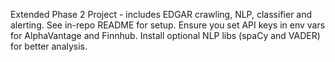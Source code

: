 Extended Phase 2 Project - includes EDGAR crawling, NLP, classifier and alerting.
See in-repo README for setup. Ensure you set API keys in env vars for AlphaVantage and Finnhub.
Install optional NLP libs (spaCy and VADER) for better analysis.